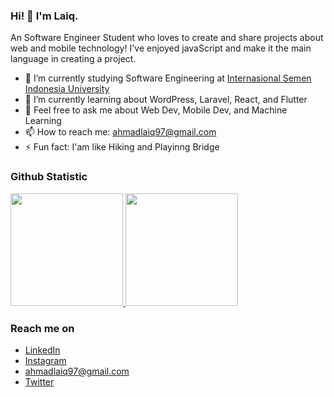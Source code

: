 ### Hi! 👋 I'm Laiq.

An Software Engineer Student who loves to create and share projects about web and mobile technology! I've enjoyed javaScript and make it the main language in creating a project.


- 🔭 I’m currently studying Software Engineering at <a href="https://uisi.ac.id/">Internasional Semen Indonesia University</a>
- 🌱 I’m currently learning about WordPress, Laravel, React, and Flutter
- 💬 Feel free to ask me about Web Dev, Mobile Dev, and Machine Learning
- 📫 How to reach me: ahmadlaiq97@gmail.com
- ⚡ Fun fact: I'am like Hiking and Playinng Bridge

  
### Github Statistic
<p align="left">
<a href="https://github.com/ahmadlaiq97">
  <img height="180em" src="https://github-readme-stats-eight-theta.vercel.app/api?username=ahmadlaiq97&show_icons=true&theme=algolia&include_all_commits=true&count_private=true"/>
  <img height="180em" src="https://github-readme-stats-eight-theta.vercel.app/api/top-langs/?username=ahmadlaiq97&layout=compact&langs_count=8&theme=algolia"/>
</a>
</p>

### Reach me on
- <a href="https://linkedin.com/in/ahmad-nurul-laiq/">LinkedIn</a>
- <a href="https://www.instagram.com/ahmadlaiq__">Instagram</a>
- ahmadlaiq97@gmail.com
- <a href="https://ww.twitter.com/laiqahmad97">Twitter</a>
